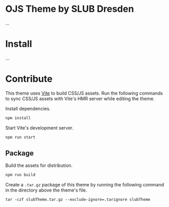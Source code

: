 # OJS Theme by SLUB Dresden

...

# Install

...

# Contribute

This theme uses [Vite](https://vitejs.dev/) to build CSS/JS assets. Run the following commands to sync CSS/JS assets with Vite's HMR server while editing the theme.

Install dependencies.

```bash
npm install
```

Start Vite's development server.

```bash
npm run start
```

## Package

Build the assets for distribution.

```bash
npm run build
```

Create a `.tar.gz` package of this theme by running the following command in the directory above the theme's file.

```
tar -czf slubTheme.tar.gz --exclude-ignore=.tarignore slubTheme
```